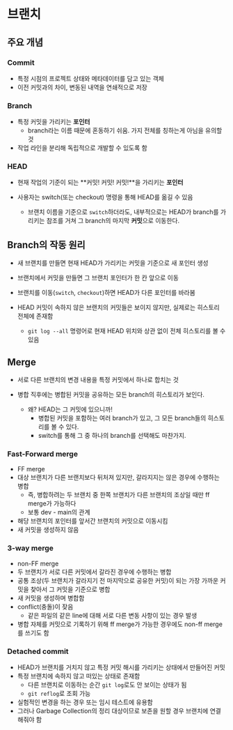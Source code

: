 # 브랜치



## 주요 개념

### Commit

- 특정 시점의 프로젝트 상태와 메타데이터를 담고 있는 객체
- 이전 커밋과의 차이, 변동된 내역을 연쇄적으로 저장



### Branch

- 특정 커밋을 가리키는 **포인터**
  - branch라는 이름 때문에 혼동하기 쉬움. 가지 전체를 칭하는게 아님을 유의할 것
- 작업 라인을 분리해 독립적으로 개발할 수 있도록 함



### HEAD

- 현재 작업의 기준이 되는 **커밋! 커밋! 커밋!**을 가리키는 **포인터**

- 사용자는 switch(또는 checkout) 명령을 통해 HEAD를 옮길 수 있음

  - 브랜치 이름을 기준으로 `switch`하더라도, 내부적으로는 HEAD가 branch를 가리키는 참조를 거쳐 그 branch의 마지막 **커밋**으로 이동한다.

  

## Branch의 작동 원리

- 새 브랜치를 만들면 현재 HEAD가 가리키는 커밋을 기준으로 새 포인터 생성

- 브랜치에서 커밋을 만들면 그 브랜치 포인터가 한 칸 앞으로 이동

- 브랜치를 이동(`switch`, `checkout`)하면 HEAD가 다른 포인터를 바라봄

- HEAD 커밋이 속하지 않은 브랜치의 커밋들은 보이지 않지만, 실제로는 히스토리 전체에 존재함
  - `git log --all` 명령어로 현재 HEAD 위치와 상관 없이 전체 히스토리를 볼 수 있음



## Merge

- 서로 다른 브랜치의 변경 내용을 특정 커밋에서 하나로 합치는 것

- 병합 직후에는 병합된 커밋을 공유하는 모든 branch의 히스토리가 보인다.

  - 왜? HEAD는 그 커밋에 있으니까!
    - 병합된 커밋을 포함하는 여러 branch가 있고, 그 모든 branch들의 히스토리를 볼 수 있다.
    - switch를 통해 그 중 하나의 branch를 선택해도 마찬가지.

  

### Fast-Forward merge

- FF merge
- 대상 브랜치가 다른 브랜치보다 뒤처져 있지만, 갈라지지는 않은 경우에 수행하는 병합
  - 즉, 병합하려는 두 브랜치 중 한쪽 브랜치가 다른 브랜치의 조상일 때만 ff merge가 가능하다
  - 보통 dev - main의 관계
- 해당 브랜치의 포인터를 앞서간 브랜치의 커밋으로 이동시킴
- 새 커밋을 생성하지 않음



### 3-way merge

- non-FF merge
- 두 브랜치가 서로 다른 커밋에서 갈라진 경우에 수행하는 병합
- 공통 조상(두 브랜치가 갈라지기 전 마지막으로 공유한 커밋)이 되는 가장 가까운 커밋을 찾아서 그 커밋을 기준으로 병합
- 새 커밋을 생성하며 병합함
- conflict(충돌)이 잦음
  - 같은 파일의 같은 line에 대해 서로 다른 변동 사항이 있는 경우 발생
- 병합 자체를 커밋으로 기록하기 위해 ff merge가 가능한 경우에도 non-ff merge를 쓰기도 함



### Detached commit

- HEAD가 브랜치를 거치지 않고 특정 커밋 해시를 가리키는 상태에서 만들어진 커밋
- 특정 브랜치에 속하지 않고 떠있는 상태로 존재함
  - 다른 브랜치로 이동하는 순간 `git log`로도 안 보이는 상태가 됨
  - `git reflog`로 조회 가능
- 실험적인 변경을 하는 경우 또는 임시 테스트에 유용함
- 그러나 Garbage Collection의 정리 대상이므로 보존을 원할 경우 브랜치에 연결해줘야 함